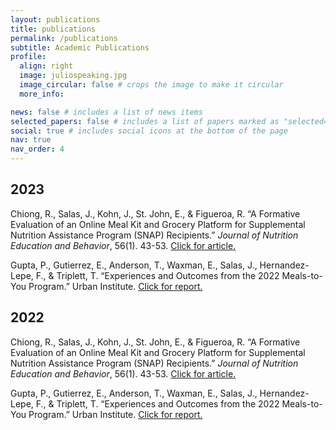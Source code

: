 ```yaml
---
layout: publications
title: publications
permalink: /publications
subtitle: Academic Publications
profile:
  align: right
  image: juliospeaking.jpg
  image_circular: false # crops the image to make it circular
  more_info: 

news: false # includes a list of news items
selected_papers: false # includes a list of papers marked as "selected={true}"
social: true # includes social icons at the bottom of the page
nav: true
nav_order: 4
---
```



## **2023**

Chiong, R., Salas, J., Kohn, J., St. John, E., & Figueroa, R. “A Formative Evaluation of an Online Meal Kit and Grocery Platform for Supplemental Nutrition Assistance Program (SNAP) Recipients.” *Journal of Nutrition Education and Behavior*, 56(1). 43-53. [Click for article.](https://www.jneb.org/article/S1499-4046(23)00538-9/fulltext)

Gupta, P., Gutierrez, E., Anderson, T., Waxman, E., Salas, J., Hernandez-Lepe, F., & Triplett, T. “Experiences and Outcomes from the 2022 Meals-to-You Program.” Urban Institute. [Click for report.](https://www.urban.org/research/publication/experiences-and-outcomes-2022-meals-to-you-program)

## **2022**

Chiong, R., Salas, J., Kohn, J., St. John, E., & Figueroa, R. “A Formative Evaluation of an Online Meal Kit and Grocery Platform for Supplemental Nutrition Assistance Program (SNAP) Recipients.” *Journal of Nutrition Education and Behavior*, 56(1). 43-53. [Click for article.](https://www.jneb.org/article/S1499-4046(23)00538-9/fulltext)

Gupta, P., Gutierrez, E., Anderson, T., Waxman, E., Salas, J., Hernandez-Lepe, F., & Triplett, T. “Experiences and Outcomes from the 2022 Meals-to-You Program.” Urban Institute. [Click for report.](https://www.urban.org/research/publication/experiences-and-outcomes-2022-meals-to-you-program)



